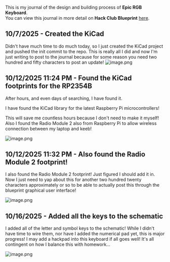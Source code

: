 <!--
  ===================    !!READ THIS NOTICE!!   ====================
  DO NOT edit this file manually. Your changes WILL BE OVERWRITTEN!
  This journal is auto generated and updated by Hack Club Blueprint.
  To edit this file, please edit your journal entries on Blueprint.
  ==================================================================
-->

This is my journal of the design and building process of **Epic RGB Keyboard**.  
You can view this journal in more detail on **Hack Club Blueprint** [here](https://blueprint.hackclub.com/projects/217).


## 10/7/2025 - Created the KiCad  

Didn't have much time to do much today, so I just created the KiCad project and pushed the init commit to the repo. This is really all I did and now I'm just writing to post to the journal because for some reason you need two hundred and fifty characters to post an update! ![image.png](https://blueprint.hackclub.com/user-attachments/blobs/proxy/eyJfcmFpbHMiOnsiZGF0YSI6MTAwNCwicHVyIjoiYmxvYl9pZCJ9fQ==--fbe3f56bc08c941de03a781369a5a0fbd45eb5e4/image.png)
  

## 10/12/2025 11:24 PM - Found the KiCad footprints for the RP2354B  

After hours, and even days of searching, I have found it. 

I have found the KiCad library for the latest Raspberry Pi microcontrollers!

This will save me countless hours because I don't need to make it myself! Also I found the Radio Module 2 also from Raspberry Pi to allow wireless connection between my laptop and keeb!

![image.png](https://blueprint.hackclub.com/user-attachments/blobs/proxy/eyJfcmFpbHMiOnsiZGF0YSI6MTkzOCwicHVyIjoiYmxvYl9pZCJ9fQ==--6ddc522820bb6f2ed41197f3bf3bbc17bf3879e2/image.png)
  

## 10/12/2025 11:32 PM - Also found the Radio Module 2 footprint!  

I also found the Radio Module 2 footprint! Just figured I should add it in. Now I just need to yap about this for another two hundred twenty characters approximately or so to be able to actually post this through the blueprint graphical user interface!

![image.png](https://blueprint.hackclub.com/user-attachments/blobs/proxy/eyJfcmFpbHMiOnsiZGF0YSI6MTkzOSwicHVyIjoiYmxvYl9pZCJ9fQ==--345508e707783c2888e1055093cd6a8ddc7045e1/image.png)
  

## 10/16/2025 - Added all the keys to the schematic  

I added all of the letter and symbol keys to the schematic! While I didn't have time to wire them, nor have I added the numerical pad yet, this is major progress! I may add a hackpad into this keyboard if all goes well! It's all contingent on how I balance this with homework...

![image.png](https://blueprint.hackclub.com/user-attachments/blobs/proxy/eyJfcmFpbHMiOnsiZGF0YSI6MjQ3OSwicHVyIjoiYmxvYl9pZCJ9fQ==--99771142316acb4d317ccf6c3d5d8a9daefe5226/image.png)
  

